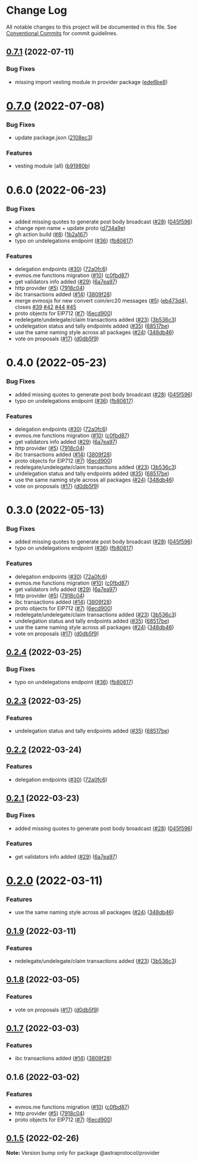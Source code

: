 # Change Log

All notable changes to this project will be documented in this file.
See [Conventional Commits](https://conventionalcommits.org) for commit guidelines.

## [0.7.1](https://github.com/astraprotocol/astrajs/compare/@astradefi/provider@0.7.0...@astradefi/provider@0.7.1) (2022-07-11)

### Bug Fixes

* missing import vesting module in provider package ([ede6be8](https://github.com/astraprotocol/astrajs/commit/ede6be8ee0ab956e60c87859284db56c3e2b3f44))

# [0.7.0](https://github.com/astraprotocol/astrajs/compare/@astradefi/provider@0.6.0...@astradefi/provider@0.7.0) (2022-07-08)

### Bug Fixes

* update package.json ([2108ec3](https://github.com/astraprotocol/astrajs/commit/2108ec308c1abe79ff119d07080ef51fb83279a8))

### Features

* vesting module (all) ([b91980b](https://github.com/astraprotocol/astrajs/commit/b91980b694eceb4770e29dc4d64ffb8dfc7a03a5))

# 0.6.0 (2022-06-23)

### Bug Fixes

* added missing quotes to generate post body broadcast ([#28](https://github.com/astraprotocol/astrajs/issues/28)) ([045f596](https://github.com/astraprotocol/astrajs/commit/045f596d3ed85de895b4064594184a5595d6557f))
* change npm name + update proto ([d734a9e](https://github.com/astraprotocol/astrajs/commit/d734a9ed44b6e784f2448e6e610aef2c0046013c))
* gh action build ([#8](https://github.com/astraprotocol/astrajs/issues/8)) ([1b2a167](https://github.com/astraprotocol/astrajs/commit/1b2a167846d592bece7ec0a717c92140ce4cdbfc))
* typo on undelegations endpoint ([#36](https://github.com/astraprotocol/astrajs/issues/36)) ([fb80617](https://github.com/astraprotocol/astrajs/commit/fb8061720d8561cc5d921dc72c8231aead0bb833))

### Features

* delegation endpoints ([#30](https://github.com/astraprotocol/astrajs/issues/30)) ([72a0fc6](https://github.com/astraprotocol/astrajs/commit/72a0fc66a84a564308327b4510841bf907187f5d))
* evmos.me functions migration ([#10](https://github.com/astraprotocol/astrajs/issues/10)) ([c0fbd87](https://github.com/astraprotocol/astrajs/commit/c0fbd87f6979e07420daf7344ea392c284a878cd))
* get validators info added ([#29](https://github.com/astraprotocol/astrajs/issues/29)) ([6a7ea97](https://github.com/astraprotocol/astrajs/commit/6a7ea9729cb63a0cfc7c35cb95c2149c4d9ce650))
* http provider ([#5](https://github.com/astraprotocol/astrajs/issues/5)) ([7918c04](https://github.com/astraprotocol/astrajs/commit/7918c04f7b6b2c91118f8e46d560163a35674f0f))
* ibc transactions added ([#14](https://github.com/astraprotocol/astrajs/issues/14)) ([3809f28](https://github.com/astraprotocol/astrajs/commit/3809f289e4e54c5013d3027578bde5c244ec8736))
* merge evmosjs for new convert coin/erc20 messages ([#5](https://github.com/astraprotocol/astrajs/issues/5)) ([eb473d4](https://github.com/astraprotocol/astrajs/commit/eb473d4acbfdf62639c090290c0e681a4e802725)), closes [#39](https://github.com/astraprotocol/astrajs/issues/39) [#42](https://github.com/astraprotocol/astrajs/issues/42) [#44](https://github.com/astraprotocol/astrajs/issues/44) [#45](https://github.com/astraprotocol/astrajs/issues/45)
* proto objects for EIP712 ([#7](https://github.com/astraprotocol/astrajs/issues/7)) ([6ecd900](https://github.com/astraprotocol/astrajs/commit/6ecd9004f081c6a70b80d903878877d378ff6c75))
* redelegate/undelegate/claim transactions added ([#23](https://github.com/astraprotocol/astrajs/issues/23)) ([3b536c3](https://github.com/astraprotocol/astrajs/commit/3b536c321f7c304f79d121af346f16d6cca74b47))
* undelegation status and tally endpoints added ([#35](https://github.com/astraprotocol/astrajs/issues/35)) ([68517be](https://github.com/astraprotocol/astrajs/commit/68517be9d7c83d6674bacb16364b9dc2edda5ee4))
* use the same naming style across all packages ([#24](https://github.com/astraprotocol/astrajs/issues/24)) ([348db46](https://github.com/astraprotocol/astrajs/commit/348db46ac299655257addc7a381e4ac1eb88f20a))
* vote on proposals ([#17](https://github.com/astraprotocol/astrajs/issues/17)) ([d0db5f9](https://github.com/astraprotocol/astrajs/commit/d0db5f9d2fba521a3cd20192d8d24c54f7f7fa4c))

# 0.4.0 (2022-05-23)

### Bug Fixes

* added missing quotes to generate post body broadcast ([#28](https://github.com/astraprotocol/astrajs/issues/28)) ([045f596](https://github.com/astraprotocol/astrajs/commit/045f596d3ed85de895b4064594184a5595d6557f))
* typo on undelegations endpoint ([#36](https://github.com/astraprotocol/astrajs/issues/36)) ([fb80617](https://github.com/astraprotocol/astrajs/commit/fb8061720d8561cc5d921dc72c8231aead0bb833))

### Features

* delegation endpoints ([#30](https://github.com/astraprotocol/astrajs/issues/30)) ([72a0fc6](https://github.com/astraprotocol/astrajs/commit/72a0fc66a84a564308327b4510841bf907187f5d))
* evmos.me functions migration ([#10](https://github.com/astraprotocol/astrajs/issues/10)) ([c0fbd87](https://github.com/astraprotocol/astrajs/commit/c0fbd87f6979e07420daf7344ea392c284a878cd))
* get validators info added ([#29](https://github.com/astraprotocol/astrajs/issues/29)) ([6a7ea97](https://github.com/astraprotocol/astrajs/commit/6a7ea9729cb63a0cfc7c35cb95c2149c4d9ce650))
* http provider ([#5](https://github.com/astraprotocol/astrajs/issues/5)) ([7918c04](https://github.com/astraprotocol/astrajs/commit/7918c04f7b6b2c91118f8e46d560163a35674f0f))
* ibc transactions added ([#14](https://github.com/astraprotocol/astrajs/issues/14)) ([3809f28](https://github.com/astraprotocol/astrajs/commit/3809f289e4e54c5013d3027578bde5c244ec8736))
* proto objects for EIP712 ([#7](https://github.com/astraprotocol/astrajs/issues/7)) ([6ecd900](https://github.com/astraprotocol/astrajs/commit/6ecd9004f081c6a70b80d903878877d378ff6c75))
* redelegate/undelegate/claim transactions added ([#23](https://github.com/astraprotocol/astrajs/issues/23)) ([3b536c3](https://github.com/astraprotocol/astrajs/commit/3b536c321f7c304f79d121af346f16d6cca74b47))
* undelegation status and tally endpoints added ([#35](https://github.com/astraprotocol/astrajs/issues/35)) ([68517be](https://github.com/astraprotocol/astrajs/commit/68517be9d7c83d6674bacb16364b9dc2edda5ee4))
* use the same naming style across all packages ([#24](https://github.com/astraprotocol/astrajs/issues/24)) ([348db46](https://github.com/astraprotocol/astrajs/commit/348db46ac299655257addc7a381e4ac1eb88f20a))
* vote on proposals ([#17](https://github.com/astraprotocol/astrajs/issues/17)) ([d0db5f9](https://github.com/astraprotocol/astrajs/commit/d0db5f9d2fba521a3cd20192d8d24c54f7f7fa4c))

# 0.3.0 (2022-05-13)

### Bug Fixes

* added missing quotes to generate post body broadcast ([#28](https://github.com/astraprotocol/astrajs/issues/28)) ([045f596](https://github.com/astraprotocol/astrajs/commit/045f596d3ed85de895b4064594184a5595d6557f))
* typo on undelegations endpoint ([#36](https://github.com/astraprotocol/astrajs/issues/36)) ([fb80617](https://github.com/astraprotocol/astrajs/commit/fb8061720d8561cc5d921dc72c8231aead0bb833))

### Features

* delegation endpoints ([#30](https://github.com/astraprotocol/astrajs/issues/30)) ([72a0fc6](https://github.com/astraprotocol/astrajs/commit/72a0fc66a84a564308327b4510841bf907187f5d))
* evmos.me functions migration ([#10](https://github.com/astraprotocol/astrajs/issues/10)) ([c0fbd87](https://github.com/astraprotocol/astrajs/commit/c0fbd87f6979e07420daf7344ea392c284a878cd))
* get validators info added ([#29](https://github.com/astraprotocol/astrajs/issues/29)) ([6a7ea97](https://github.com/astraprotocol/astrajs/commit/6a7ea9729cb63a0cfc7c35cb95c2149c4d9ce650))
* http provider ([#5](https://github.com/astraprotocol/astrajs/issues/5)) ([7918c04](https://github.com/astraprotocol/astrajs/commit/7918c04f7b6b2c91118f8e46d560163a35674f0f))
* ibc transactions added ([#14](https://github.com/astraprotocol/astrajs/issues/14)) ([3809f28](https://github.com/astraprotocol/astrajs/commit/3809f289e4e54c5013d3027578bde5c244ec8736))
* proto objects for EIP712 ([#7](https://github.com/astraprotocol/astrajs/issues/7)) ([6ecd900](https://github.com/astraprotocol/astrajs/commit/6ecd9004f081c6a70b80d903878877d378ff6c75))
* redelegate/undelegate/claim transactions added ([#23](https://github.com/astraprotocol/astrajs/issues/23)) ([3b536c3](https://github.com/astraprotocol/astrajs/commit/3b536c321f7c304f79d121af346f16d6cca74b47))
* undelegation status and tally endpoints added ([#35](https://github.com/astraprotocol/astrajs/issues/35)) ([68517be](https://github.com/astraprotocol/astrajs/commit/68517be9d7c83d6674bacb16364b9dc2edda5ee4))
* use the same naming style across all packages ([#24](https://github.com/astraprotocol/astrajs/issues/24)) ([348db46](https://github.com/astraprotocol/astrajs/commit/348db46ac299655257addc7a381e4ac1eb88f20a))
* vote on proposals ([#17](https://github.com/astraprotocol/astrajs/issues/17)) ([d0db5f9](https://github.com/astraprotocol/astrajs/commit/d0db5f9d2fba521a3cd20192d8d24c54f7f7fa4c))

## [0.2.4](https://github.com/astraprotocol/astrajs/compare/@astraprotocol/provider@0.2.3...@astraprotocol/provider@0.2.4) (2022-03-25)

### Bug Fixes

* typo on undelegations endpoint ([#36](https://github.com/astraprotocol/astrajs/issues/36)) ([fb80617](https://github.com/astraprotocol/astrajs/commit/fb8061720d8561cc5d921dc72c8231aead0bb833))

## [0.2.3](https://github.com/astraprotocol/astrajs/compare/@astraprotocol/provider@0.2.2...@astraprotocol/provider@0.2.3) (2022-03-25)

### Features

* undelegation status and tally endpoints added ([#35](https://github.com/astraprotocol/astrajs/issues/35)) ([68517be](https://github.com/astraprotocol/astrajs/commit/68517be9d7c83d6674bacb16364b9dc2edda5ee4))

## [0.2.2](https://github.com/astraprotocol/astrajs/compare/@astraprotocol/provider@0.2.1...@astraprotocol/provider@0.2.2) (2022-03-24)

### Features

* delegation endpoints ([#30](https://github.com/astraprotocol/astrajs/issues/30)) ([72a0fc6](https://github.com/astraprotocol/astrajs/commit/72a0fc66a84a564308327b4510841bf907187f5d))

## [0.2.1](https://github.com/astraprotocol/astrajs/compare/@astraprotocol/provider@0.2.0...@astraprotocol/provider@0.2.1) (2022-03-23)

### Bug Fixes

* added missing quotes to generate post body broadcast ([#28](https://github.com/astraprotocol/astrajs/issues/28)) ([045f596](https://github.com/astraprotocol/astrajs/commit/045f596d3ed85de895b4064594184a5595d6557f))

### Features

* get validators info added ([#29](https://github.com/astraprotocol/astrajs/issues/29)) ([6a7ea97](https://github.com/astraprotocol/astrajs/commit/6a7ea9729cb63a0cfc7c35cb95c2149c4d9ce650))

# [0.2.0](https://github.com/astraprotocol/astrajs/compare/@astraprotocol/provider@0.1.9...@astraprotocol/provider@0.2.0) (2022-03-11)

### Features

* use the same naming style across all packages ([#24](https://github.com/astraprotocol/astrajs/issues/24)) ([348db46](https://github.com/astraprotocol/astrajs/commit/348db46ac299655257addc7a381e4ac1eb88f20a))

## [0.1.9](https://github.com/astraprotocol/astrajs/compare/@astraprotocol/provider@0.1.8...@astraprotocol/provider@0.1.9) (2022-03-11)

### Features

* redelegate/undelegate/claim transactions added ([#23](https://github.com/astraprotocol/astrajs/issues/23)) ([3b536c3](https://github.com/astraprotocol/astrajs/commit/3b536c321f7c304f79d121af346f16d6cca74b47))

## [0.1.8](https://github.com/astraprotocol/astrajs/compare/@astraprotocol/provider@0.1.7...@astraprotocol/provider@0.1.8) (2022-03-05)

### Features

* vote on proposals ([#17](https://github.com/astraprotocol/astrajs/issues/17)) ([d0db5f9](https://github.com/astraprotocol/astrajs/commit/d0db5f9d2fba521a3cd20192d8d24c54f7f7fa4c))

## [0.1.7](https://github.com/astraprotocol/astrajs/compare/@astraprotocol/provider@0.1.6...@astraprotocol/provider@0.1.7) (2022-03-03)

### Features

* ibc transactions added ([#14](https://github.com/astraprotocol/astrajs/issues/14)) ([3809f28](https://github.com/astraprotocol/astrajs/commit/3809f289e4e54c5013d3027578bde5c244ec8736))

## 0.1.6 (2022-03-02)

### Features

* evmos.me functions migration ([#10](https://github.com/astraprotocol/astrajs/issues/10)) ([c0fbd87](https://github.com/astraprotocol/astrajs/commit/c0fbd87f6979e07420daf7344ea392c284a878cd))
* http provider ([#5](https://github.com/astraprotocol/astrajs/issues/5)) ([7918c04](https://github.com/astraprotocol/astrajs/commit/7918c04f7b6b2c91118f8e46d560163a35674f0f))
* proto objects for EIP712 ([#7](https://github.com/astraprotocol/astrajs/issues/7)) ([6ecd900](https://github.com/astraprotocol/astrajs/commit/6ecd9004f081c6a70b80d903878877d378ff6c75))

## [0.1.5](https://github.com/astraprotocol/astrajs/compare/@astraprotocol/provider@0.1.2...@astraprotocol/provider@0.1.5) (2022-02-26)

**Note:** Version bump only for package @astraprotocol/provider
